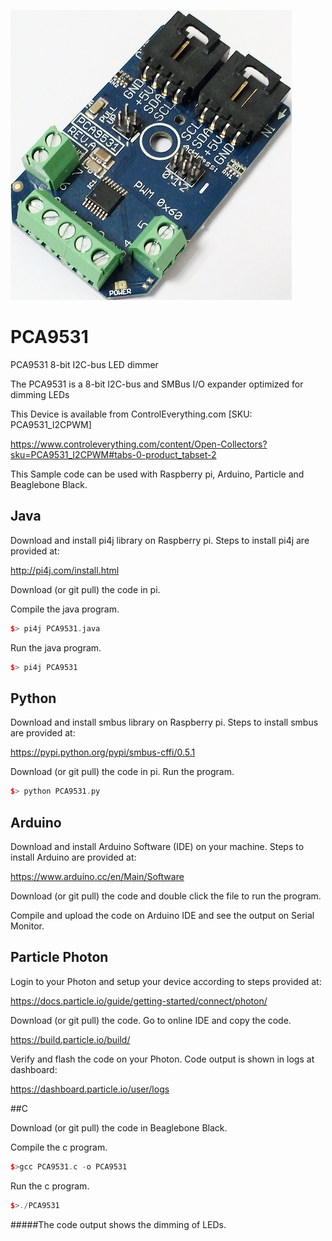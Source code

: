 [![PCA9531](PCA9531_I2CPWM.png)](https://www.controleverything.com/content/Open-Collectors?sku=PCA9531_I2CPWM#tabs-0-product_tabset-2)
# PCA9531
PCA9531 8-bit I2C-bus LED dimmer

The PCA9531 is a 8-bit I2C-bus and SMBus I/O expander optimized for dimming LEDs

This Device is available from ControlEverything.com [SKU: PCA9531_I2CPWM]

https://www.controleverything.com/content/Open-Collectors?sku=PCA9531_I2CPWM#tabs-0-product_tabset-2

This Sample code can be used with Raspberry pi, Arduino, Particle and Beaglebone Black.

## Java
Download and install pi4j library on Raspberry pi. Steps to install pi4j are provided at:

http://pi4j.com/install.html

Download (or git pull) the code in pi.

Compile the java program.
```cpp
$> pi4j PCA9531.java
```

Run the java program.
```cpp
$> pi4j PCA9531
```

## Python
Download and install smbus library on Raspberry pi. Steps to install smbus are provided at:

https://pypi.python.org/pypi/smbus-cffi/0.5.1

Download (or git pull) the code in pi. Run the program.

```cpp
$> python PCA9531.py
```

## Arduino
Download and install Arduino Software (IDE) on your machine. Steps to install Arduino are provided at:

https://www.arduino.cc/en/Main/Software

Download (or git pull) the code and double click the file to run the program.

Compile and upload the code on Arduino IDE and see the output on Serial Monitor.


## Particle Photon

Login to your Photon and setup your device according to steps provided at:

https://docs.particle.io/guide/getting-started/connect/photon/

Download (or git pull) the code. Go to online IDE and copy the code.

https://build.particle.io/build/

Verify and flash the code on your Photon. Code output is shown in logs at dashboard:

https://dashboard.particle.io/user/logs


##C

Download (or git pull) the code in Beaglebone Black.

Compile the c program.
```cpp
$>gcc PCA9531.c -o PCA9531
```
Run the c program.
```cpp
$>./PCA9531
```
#####The code output shows the dimming of LEDs.
